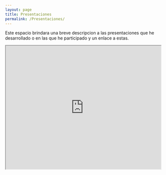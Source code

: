 ```yaml
---
layout: page
title: Presentaciones
permalink: /Presentaciones/
---
```


Este espacio brindara una breve descripcion a las presentaciones que he desarrollado o en las que he participado y un enlace a estas.


<iframe src="http://gaforeror.github.io/MuseAR" width="100%" height="400px"></iframe>